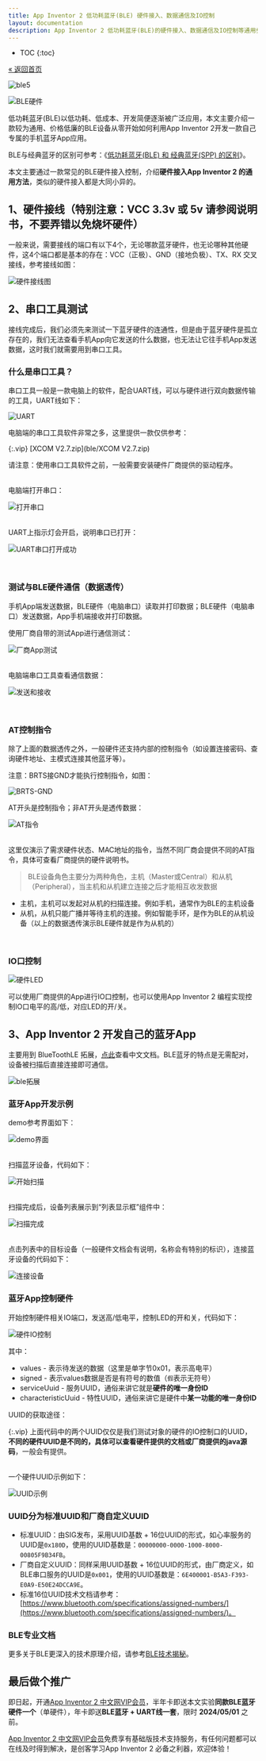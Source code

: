 ```yaml
---
title: App Inventor 2 低功耗蓝牙(BLE) 硬件接入、数据通信及IO控制
layout: documentation
description: App Inventor 2 低功耗蓝牙(BLE)的硬件接入、数据通信及IO控制等通用步骤及教程，主要介绍BLE拓展的常用函数用法。BLE(Bluetooth Low Energy)。BLE硬件接线图，UART，串口工具，数据透传，AT控制指令，IO口控制。
---
```


* TOC
{:toc}

[&laquo; 返回首页](index.html)

![ble5](ble/ble5.jpg)

![BLE硬件](ble/BLE硬件.png)

低功耗蓝牙(BLE)以低功耗、低成本、开发简便逐渐被广泛应用，本文主要介绍一款较为通用、价格低廉的BLE设备从零开始如何利用App Inventor 2开发一款自己专属的手机蓝牙App应用。

BLE与经典蓝牙的区别可参考：《[低功耗蓝牙(BLE) 和 经典蓝牙(SPP) 的区别](ble_spp.html)》。

本文主要通过一款常见的BLE硬件接入控制，介绍**硬件接入App Inventor 2 的通用方法**，类似的硬件接入都是大同小异的。

## 1、硬件接线（特别注意：VCC 3.3v 或 5v 请参阅说明书，不要弄错以免烧坏硬件）

一般来说，需要接线的端口有以下4个，无论哪款蓝牙硬件，也无论哪种其他硬件，这4个端口都是基本的存在：VCC（正极）、GND（接地负极）、TX、RX 交叉接线，参考接线如图：

![硬件接线图](ble/硬件接线图.png)

## 2、串口工具测试

接线完成后，我们必须先来测试一下蓝牙硬件的连通性，但是由于蓝牙硬件是孤立存在的，我们无法查看手机App向它发送的什么数据，也无法让它往手机App发送数据，这时我们就需要用到串口工具。

### 什么是串口工具？

串口工具一般是一款电脑上的软件，配合UART线，可以与硬件进行双向数据传输的工具，UART线如下：

![UART](ble/UART.png)

电脑端的串口工具软件非常之多，这里提供一款仅供参考：

{:.vip}
[XCOM V2.7.zip](ble/XCOM V2.7.zip)

请注意：使用串口工具软件之前，一般需要安装硬件厂商提供的驱动程序。

<br/>电脑端打开串口：

![打开串口](ble/打开串口.png)

<br/>UART上指示灯会开启，说明串口已打开：

![UART串口打开成功](ble/UART串口打开成功.png)

<br/>

### 测试与BLE硬件通信（数据透传）

手机App端发送数据，BLE硬件（电脑串口）读取并打印数据；BLE硬件（电脑串口）发送数据，App手机端接收并打印数据。

使用厂商自带的测试App进行通信测试：

![厂商App测试](ble/厂商App测试.png)

<br/>电脑端串口工具查看通信数据：

![发送和接收](ble/发送和接收.png)

<br/>

### AT控制指令

除了上面的数据透传之外，一般硬件还支持内部的控制指令（如设置连接密码、查询硬件地址、主模式连接其他蓝牙等）。

注意：BRTS接GND才能执行控制指令，如图：

![BRTS-GND](ble/BRTS-GND.png)

AT开头是控制指令；非AT开头是透传数据：

![AT指令](ble/AT指令.png)

<br/>这里仅演示了需求硬件状态、MAC地址的指令，当然不同厂商会提供不同的AT指令，具体可查看厂商提供的硬件说明书。

> BLE设备角色主要分为两种角色，主机（Master或Central）和从机（Peripheral），当主机和从机建立连接之后才能相互收发数据
  - 主机，主机可以发起对从机的扫描连接。例如手机，通常作为BLE的主机设备
  - 从机，从机只能广播并等待主机的连接。例如智能手环，是作为BLE的从机设备（以上的数据透传演示BLE硬件就是作为从机的）

<br/>

### IO口控制

![硬件LED](ble/硬件LED.png)

可以使用厂商提供的App进行IO口控制，也可以使用App Inventor 2 编程实现控制IO口电平的高/低，对应LED的开/关。

<!--查看文档或厂商源码，获取服务UUID和特征UUID，通过BLE发送相应的控制数据。
和透传是不同的通道，控制方式不同。-->

## 3、App Inventor 2 开发自己的蓝牙App

主要用到 BlueToothLE 拓展，[点此](bluetoothle.html)查看中文文档。BLE蓝牙的特点是无需配对，设备被扫描后直接连接即可通信。

![ble拓展](ble/ble拓展.png)

### 蓝牙App开发示例

demo参考界面如下：

![demo界面](ble/demo界面.png)

<br/>扫描蓝牙设备，代码如下：

![开始扫描](ble/开始扫描.png)

<br/>扫描完成后，设备列表展示到“列表显示框”组件中：

![扫描完成](ble/扫描完成.png)

<br/>点击列表中的目标设备（一般硬件文档会有说明，名称会有特别的标识），连接蓝牙设备的代码如下：

![连接设备](ble/连接设备.png)



### 蓝牙App控制硬件

开始控制硬件相关IO端口，发送高/低电平，控制LED的开和关，代码如下：

![硬件IO控制](ble/硬件IO控制.png)

其中：

- values - 表示待发送的数据（这里是单字节0x01，表示高电平）
- signed - 表示values数据是否是有符号的数值（`假`表示无符号）
- serviceUuid - 服务UUID，通俗来讲它就是**硬件的唯一身份ID**
- characteristicUuid - 特性UUID，通俗来讲它是硬件中**某一功能的唯一身份ID**

UUID的获取途径：

{:.vip}
上面代码中的两个UUID仅仅是我们测试对象的硬件的IO控制口的UUID，**不同的硬件UUID是不同的，具体可以查看硬件提供的文档或厂商提供的java源码**，一般会有提供。

<br/>一个硬件UUID示例如下：

![UUID示例](ble/UUID示例.png)

### UUID分为标准UUID和厂商自定义UUID

- 标准UUID：由SIG发布，采用UUID基数 + 16位UUID的形式，如心率服务的UUID是`0x180D`，使用的UUID基数是：`00000000-0000-1000-8000-00805F9B34FB`。
- 厂商自定义UUID：同样采用UUID基数 + 16位UUID的形式，由厂商定义，如BLE串口服务的UUID是`0x001`，使用的UUID基数是：`6E400001-B5A3-F393-E0A9-E50E24DCCA9E`。
- 标准16位UUID技术文档请参考：[https://www.bluetooth.com/specifications/assigned-numbers/](https://www.bluetooth.com/specifications/assigned-numbers/)。
<!--https://blog.csdn.net/INT_TANG/article/details/124758332-->


### BLE专业文档

更多关于BLE更深入的技术原理介绍，请参考[BLE技术揭秘](http://doc.iotxx.com/BLE%E6%8A%80%E6%9C%AF%E6%8F%AD%E7%A7%98?f=fun123.cn)。



## 最后做个推广

即日起，开通[App Inventor 2 中文网VIP会员](https://www.fun123.cn/pay/?f=ble)，半年卡即送本文实验**同款BLE蓝牙硬件一个**（单硬件），年卡即送**BLE蓝牙 + UART线一套**，限时 **2024/05/01** 之前。

[App Inventor 2 中文网VIP会员](https://www.fun123.cn/pay/?f=ble)免费享有基础版技术支持服务，有任何问题都可以在线及时得到解决，是创客学习App Inventor 2 必备之利器，欢迎体验！


<!--

## 经典BLE模块 HC05 主从模式接入

-->

